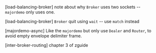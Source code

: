 [load-balancing-broker] note about why `Broker` uses two sockets -- `majordemo` only uses one.

[load-balancing-broker] `Broker` quit using `wait` -- use `match` instead

[majordemo-async] Like the `majordemo` but only use `Dealer` and `Router`,
to avoid empty envelope delimiter frame.

[inter-broker-routing] chapter 3 of zguide
